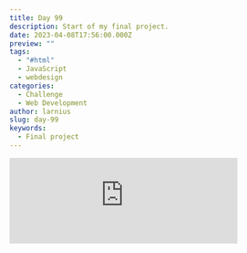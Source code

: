 ```yaml
---
title: Day 99
description: Start of my final project.
date: 2023-04-08T17:56:00.000Z
preview: ""
tags:
  - "#html"
  - JavaScript
  - webdesign
categories:
  - Challenge
  - Web Development
author: larnius
slug: day-99
keywords:
  - Final project
---
```

<iframe src="https://mastodontech.de/@larnius/110164952106707866/embed" class="mastodon-embed" style="max-width: 100%; border: 0" width="400" allowfullscreen="allowfullscreen"></iframe><script src="https://mastodontech.de/embed.js" async="async"></script>